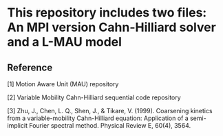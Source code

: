 # This repository includes two files: An MPI version Cahn-Hilliard solver and a L-MAU model


























## Reference
[1] Motion Aware Unit (MAU) repository

[2] Variable Mobility Cahn-Hilliard sequential code repository

[3] Zhu, J., Chen, L. Q., Shen, J., & Tikare, V. (1999). Coarsening kinetics from a variable-mobility Cahn-Hilliard equation: Application of a semi-implicit Fourier spectral method. Physical Review E, 60(4), 3564.